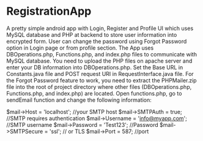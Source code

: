 # RegistrationApp
A pretty simple android app with Login, Register and Profile UI which uses MySQL database and PHP at backend to store user information into encrypted form. User can change the password using Forgot Password option in Login page or from profile section. The App uses DBOperations.php, Functions.php, and index.php files to communicate with MySQL database. You need to upload the PHP files on apache server and enter your DB information into DBOperations.php. Set the Base URL in Constants.java file and POST request URI in RequestInterface.java file.
For the Forgot Password feature to work, you need to extract the PHPMailer.zip file into the root of project directory where other files (DBOperations.php, Functions.php, and index.php) are located. Open functions.php, go to sendEmail function and change the following information:

  $mail->Host = 'localhost';  //your SMTP host
  $mail->SMTPAuth = true;   //SMTP requires authentication
  $mail->Username = 'info@myapp.com';   //SMTP username
  $mail->Password = 'Test123';    //Password
  $mail->SMTPSecure = 'ssl';  // or TLS
  $mail->Port = 587;  //port
